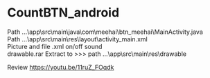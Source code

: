 # CountBTN_android #
Path ...\app\src\main\java\com\meehai\btn_meehai\MainActivity.java <br/>
Path ...\app\src\main\res\layout\activity_main.xml<br/>
Picture and file .xml on/off sound <br/>
drawable.rar Extract to >>>  path ...\app\src\main\res\drawable

Review
https://youtu.be/11ruZ_FOqdk
